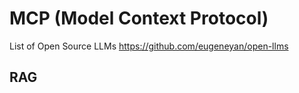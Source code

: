 # MCP (Model Context Protocol)

List of Open Source LLMs https://github.com/eugeneyan/open-llms


## RAG

